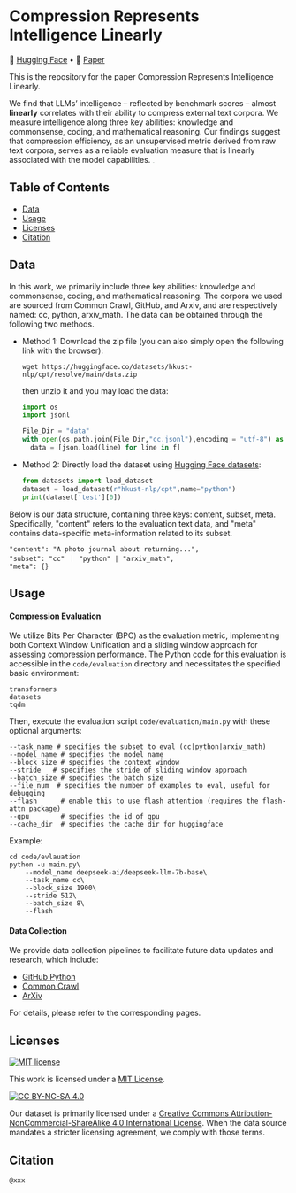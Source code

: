 # Compression Represents Intelligence Linearly

<p align="left">
   🤗 <a href="https://huggingface.co/datasets/hkust-nlp/cpt" target="_blank">Hugging Face</a>  •   📃 <a href="https://arxiv.org/abs/xxxx" target="_blank">Paper</a> 
</p>

This is the repository for the paper Compression Represents Intelligence Linearly. 

We find that LLMs’ intelligence – reflected by benchmark scores – almost **linearly** correlates with their ability to compress external text corpora. We measure intelligence along three key abilities: knowledge and commonsense, coding, and mathematical reasoning. Our findings suggest that compression efficiency, as an unsupervised metric derived from raw text corpora, serves as a reliable evaluation measure that is linearly associated with the model capabilities.  <img src="resources/overview.png" alt="overview" style="zoom: 5%;" />



## Table of Contents 

* [Data](#data)
* [Usage](#usage)
* [Licenses](#licenses)
* [Citation](#citation)



## Data 

In this work, we primarily include three key abilities: knowledge and commonsense, coding, and mathematical reasoning. The corpora we used are sourced from Common Crawl, GitHub, and Arxiv, and are respectively named: cc, python, arxiv_math. The data can be obtained through the following two methods.

- Method 1: Download the zip file (you can also simply open the following link with the browser):
  ```
  wget https://huggingface.co/datasets/hkust-nlp/cpt/resolve/main/data.zip
  ```
  then unzip it and you may load the data:
  ```python
  import os
  import jsonl 
  
  File_Dir = "data"
  with open(os.path.join(File_Dir,"cc.jsonl"),encoding = "utf-8") as f:
  	data = [json.load(line) for line in f]
  ```
  
- Method 2: Directly load the dataset using [Hugging Face datasets]():

  ```python
  from datasets import load_dataset
  dataset = load_dataset(r"hkust-nlp/cpt",name="python")
  print(dataset['test'][0])
  ```

Below is our data structure, containing three keys: content, subset, meta. Specifically, "content" refers to the evaluation text data, and "meta" contains data-specific meta-information related to its subset.

```
"content": "A photo journal about returning...", 
"subset": "cc" ｜ "python" | "arxiv_math", 
"meta": {}
```



## Usage

#### Compression Evaluation 

We utilize Bits Per Character (BPC) as the evaluation metric, implementing both Context Window Unification and a sliding window approach for assessing compression performance. The Python code for this evaluation is accessible in the `code/evaluation` directory and necessitates the specified basic environment:

```
transformers
datasets
tqdm
```

Then, execute the evaluation script `code/evaluation/main.py` with these optional arguments:

```
--task_name # specifies the subset to eval (cc|python|arxiv_math)
--model_name # specifies the model name
--block_size # specifies the context window
--stride   # specifies the stride of sliding window approach
--batch_size # specifies the batch size
--file_num  # specifies the number of examples to eval, useful for debugging
--flash      # enable this to use flash attention (requires the flash-attn package)
--gpu        # specifies the id of gpu
--cache_dir  # specifies the cache dir for huggingface
```

Example:

```
cd code/evlauation
python -u main.py\
    --model_name deepseek-ai/deepseek-llm-7b-base\
    --task_name cc\
    --block_size 1900\
    --stride 512\
    --batch_size 8\
    --flash
```

#### Data Collection 
We provide data collection pipelines to facilitate future data updates and research, which include:
* [GitHub Python](https://github.com/hkust-nlp/cpt/tree/main/code/data_collection/github)
* [Common Crawl](https://github.com/hkust-nlp/cpt/tree/main/code/data_collection/cc)
* [ArXiv](https://github.com/hkust-nlp/cpt/tree/main/code/data_collection/arxiv)

For details, please refer to the corresponding pages.

## Licenses

[![MIT license](https://img.shields.io/badge/License-MIT-blue.svg)](https://lbesson.mit-license.org/)

This work is licensed under a [MIT License](https://lbesson.mit-license.org/).

[![CC BY-NC-SA 4.0](https://img.shields.io/badge/License-CC%20BY--NC--SA%204.0-lightgrey.svg)](http://creativecommons.org/licenses/by-nc-sa/4.0/)

Our dataset is primarily licensed under a
[Creative Commons Attribution-NonCommercial-ShareAlike 4.0 International License](http://creativecommons.org/licenses/by-nc-sa/4.0/). When the data source mandates a stricter licensing agreement, we comply with those terms.



## Citation

```
@xxx
```

